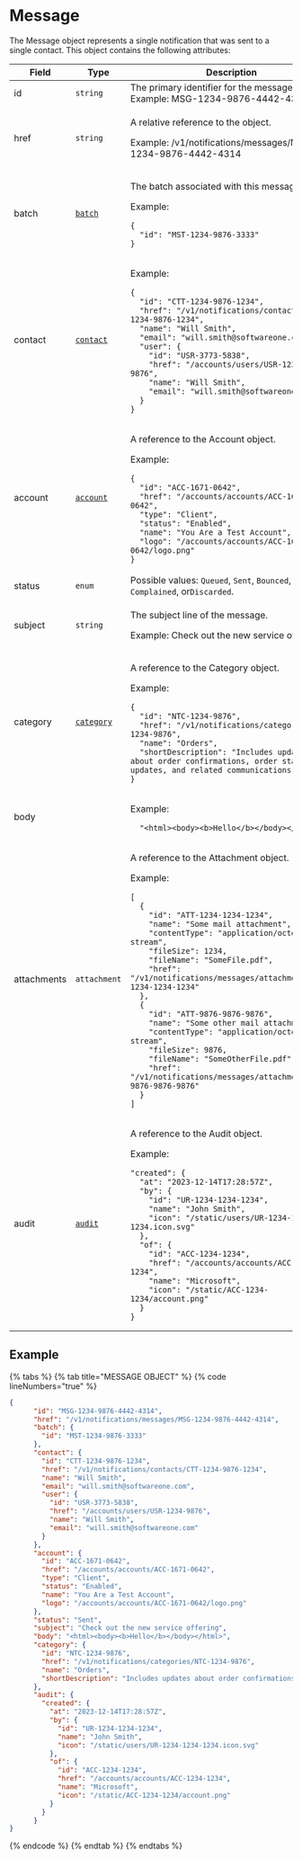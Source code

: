 # Message

The Message object represents a single notification that was sent to a single contact. This object contains the following attributes:

<table><thead><tr><th width="157">Field</th><th width="134">Type</th><th>Description</th></tr></thead><tbody><tr><td>id</td><td><code>string</code></td><td>The primary identifier for the message. Example: MSG-1234-9876-4442-4314</td></tr><tr><td>href</td><td><code>string</code></td><td><p>A relative reference to the object. </p><p>Example: /v1/notifications/messages/MSG-1234-9876-4442-4314</p></td></tr><tr><td>batch</td><td><a href="../batches/"><code>batch</code></a></td><td><p>The batch associated with this message. </p><p>Example:</p><pre class="language-json" data-overflow="wrap"><code class="lang-json">{
  "id": "MST-1234-9876-3333"
}
</code></pre></td></tr><tr><td>contact</td><td><a href="../contacts/"><code>contact</code></a></td><td><p>Example:</p><pre class="language-json" data-overflow="wrap"><code class="lang-json">{
  "id": "CTT-1234-9876-1234",
  "href": "/v1/notifications/contacts/CTT-1234-9876-1234",
  "name": "Will Smith",
  "email": "will.smith@softwareone.com",
  "user": {
    "id": "USR-3773-5838",
    "href": "/accounts/users/USR-1234-9876",
    "name": "Will Smith",
    "email": "will.smith@softwareone.com"
  }
}
</code></pre></td></tr><tr><td>account</td><td><a href="../../accounts-api/account/"><code>account</code></a></td><td><p>A reference to the Account object. </p><p>Example:</p><pre class="language-json" data-overflow="wrap"><code class="lang-json">{
  "id": "ACC-1671-0642",
  "href": "/accounts/accounts/ACC-1671-0642",
  "type": "Client",
  "status": "Enabled",
  "name": "You Are a Test Account",
  "logo": "/accounts/accounts/ACC-1671-0642/logo.png"
}
</code></pre></td></tr><tr><td>status</td><td><code>enum</code></td><td>Possible values: <code>Queued</code>, <code>Sent</code>, <code>Bounced</code>, <code>Complained</code>, or<code>Discarded</code>.</td></tr><tr><td>subject</td><td><code>string</code></td><td><p>The subject line of the message. </p><p>Example: Check out the new service offering</p></td></tr><tr><td>category</td><td><a href="../categories/"><code>category</code></a></td><td><p>A reference to the Category object.  </p><p>Example:</p><pre class="language-json" data-overflow="wrap"><code class="lang-json">{
  "id": "NTC-1234-9876",
  "href": "/v1/notifications/categories/NTC-1234-9876",
  "name": "Orders",
  "shortDescription": "Includes updates about order confirmations, order status updates, and related communications."
}
</code></pre></td></tr><tr><td>body</td><td> </td><td><p> Example: </p><pre class="language-json"><code class="lang-json">  "&#x3C;html>&#x3C;body>&#x3C;b>Hello&#x3C;/b>&#x3C;/body>&#x3C;/html>"
</code></pre></td></tr><tr><td>attachments</td><td><code>attachment</code></td><td><p>A reference to the Attachment object. </p><p>Example:</p><pre class="language-json" data-overflow="wrap"><code class="lang-json">[
  {
    "id": "ATT-1234-1234-1234",
    "name": "Some mail attachment",
    "contentType": "application/octet-stream",
    "fileSize": 1234,
    "fileName": "SomeFile.pdf",
    "href": "/v1/notifications/messages/attachments/ATT-1234-1234-1234"
  },
  {
    "id": "ATT-9876-9876-9876",
    "name": "Some other mail attachment",
    "contentType": "application/octet-stream",
    "fileSize": 9876,
    "fileName": "SomeOtherFile.pdf",
    "href": "/v1/notifications/messages/attachments/ATT-9876-9876-9876"
  }
]
</code></pre></td></tr><tr><td>audit</td><td><a href="../../common-api-objects/audit.md"><code>audit</code></a></td><td><p>A reference to the Audit object. </p><p>Example:</p><pre class="language-json" data-overflow="wrap"><code class="lang-json">"created": { 
  "at": "2023-12-14T17:28:57Z", 
  "by": {
    "id": "UR-1234-1234-1234",
    "name": "John Smith",
    "icon": "/static/users/UR-1234-1234-1234.icon.svg"
  },
  "of": {
    "id": "ACC-1234-1234",
    "href": "/accounts/accounts/ACC-1234-1234",
    "name": "Microsoft",
    "icon": "/static/ACC-1234-1234/account.png"
  }
}
</code></pre></td></tr></tbody></table>

## Example

{% tabs %}
{% tab title="MESSAGE OBJECT" %}
{% code lineNumbers="true" %}
```json
{
      "id": "MSG-1234-9876-4442-4314",
      "href": "/v1/notifications/messages/MSG-1234-9876-4442-4314",
      "batch": {
        "id": "MST-1234-9876-3333"
      },
      "contact": {
        "id": "CTT-1234-9876-1234",
        "href": "/v1/notifications/contacts/CTT-1234-9876-1234",
        "name": "Will Smith",
        "email": "will.smith@softwareone.com",
        "user": {
          "id": "USR-3773-5838",
          "href": "/accounts/users/USR-1234-9876",
          "name": "Will Smith",
          "email": "will.smith@softwareone.com"
        }
      },
      "account": {
        "id": "ACC-1671-0642",
        "href": "/accounts/accounts/ACC-1671-0642",
        "type": "Client",
        "status": "Enabled",
        "name": "You Are a Test Account",
        "logo": "/accounts/accounts/ACC-1671-0642/logo.png"
      },
      "status": "Sent",
      "subject": "Check out the new service offering",
      "body": "<html><body><b>Hello</b></body></html>",
      "category": {
        "id": "NTC-1234-9876",
        "href": "/v1/notifications/categories/NTC-1234-9876",
        "name": "Orders",
        "shortDescription": "Includes updates about order confirmations, order status updates, and related communications."
      },
      "audit": {
        "created": {
          "at": "2023-12-14T17:28:57Z",
          "by": {
            "id": "UR-1234-1234-1234",
            "name": "John Smith",
            "icon": "/static/users/UR-1234-1234-1234.icon.svg"
          },
          "of": {
            "id": "ACC-1234-1234",
            "href": "/accounts/accounts/ACC-1234-1234",
            "name": "Microsoft",
            "icon": "/static/ACC-1234-1234/account.png"
          }
        }
      }
}
```
{% endcode %}
{% endtab %}
{% endtabs %}
